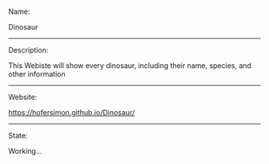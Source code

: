 Name:

Dinosaur



----------------------------------------------------------------------------------------------------



Description:

This Webiste will show every dinosaur, including their name, species, and other information



----------------------------------------------------------------------------------------------------



Website:

https://hofersimon.github.io/Dinosaur/



----------------------------------------------------------------------------------------------------



State:

Working...
